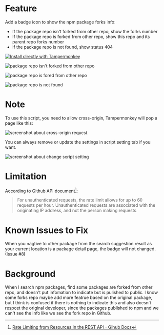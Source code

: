 # Feature

Add a badge icon to show the npm package forks info:
* If the package repo isn't forked from other repo, show the forks number
* If the package repo is forked from other repo, show this repo and its parent repo forks number
* If the package repo is not found, show status 404

 [![Install directly with Tampermonkey](https://badgen.net/badge/Install%20directly%20with/Tampermonkey/blue)](https://github.com/fish-404/UserScriptsStyles/raw/main/npm/Scripts/NpmPackageRepo.user.js)

![package repo isn't forked from other repo](https://user-images.githubusercontent.com/29678177/192420297-bffcfdb4-9714-47b7-9b55-2efd9169761c.png)

![package repo is fored from other repo](https://user-images.githubusercontent.com/29678177/192420512-8b61e053-0e6b-4737-af08-b2d4b254758f.png)

![package repo is not found](https://user-images.githubusercontent.com/29678177/192420638-9af7253b-1e95-45fb-98cd-41a1c26a816c.png)

# Note

To use this script, you need to allow cross-origin, Tampermonkey will pop a page like this:

![screenshot about cross-origin request](https://user-images.githubusercontent.com/29678177/192422680-9f898d69-6bd0-4a57-b4aa-d3c902414165.png)

You can always remove or update the settings in script setting tab if you want.

![screenshot about change script setting](https://user-images.githubusercontent.com/29678177/192423187-5489f83e-2454-4ca9-907d-f5df38bc47e8.png)

# Limitation

According to Github API document[^1]:

> For unauthenticated requests, the rate limit allows for up to 60 requests per hour. Unauthenticated requests are associated with the originating IP address, and not the person making requests.

# Known Issues to Fix

When you nagtive to other package from the search suggestion result as your current location is a package detail page, the badge will not changed. (Issue #8)

# Background

When I search npm packages, find some packages are forked from other repo, and doesn't put infomation to indicate but is pulished to public. I know some forks repo maybe add more featrue based on the original package, but I think is confused if there is nothing to indicate this and also doesn't respcet the original developer, since the packages published to npm and we can't see the info like we see the fork repo in Github. 


[^1]: [Rate Limiting from Resources in the REST API - Gihub Docs](https://docs.github.com/en/rest/overview/resources-in-the-rest-api#rate-limiting)
